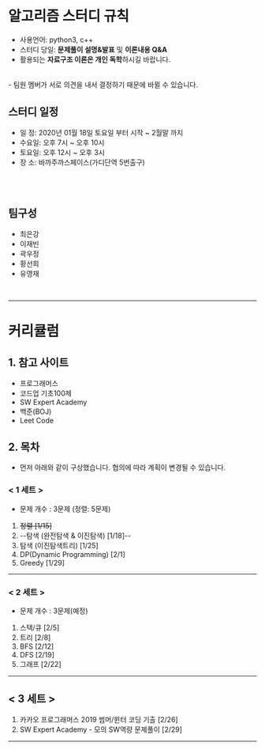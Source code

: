 # 알고리즘 스터디 규칙
- 사용언어: python3, c++
- 스터디 당일: **문제풀이 설명&발표** 및 **이론내용 Q&A**
- 활용되는 **자료구조 이론은 개인 독학**하시길 바랍니다.
<br>
- 팀원 멤버가 서로 의견을 내서 결정하기 때문에 바뀔 수 있습니다.

## 스터디 일정
* 일  정: 2020년 01월 18일 토요일 부터 시작 ~ 2월말 까지
* 수요일: 오후 7시 ~ 오후 10시 
* 토요일: 오후 12시 ~ 오후 3시
* 장 소:  바까주까스페이스(가디단역 5번출구)

<br><br>
## 팀구성
- 최은강
- 이재빈
- 곽우정
- 황선희
- 유영재

<br>
<hr>

# 커리큘럼

## 1. 참고 사이트
* 프로그래머스
* 코드업 기초100제
* SW Expert Academy
* 백준(BOJ)
* Leet Code


## 2. 목차
- 먼저 아래와 같이 구상했습니다. 협의에 따라 계획이 변경될 수 있습니다.

### < 1 세트 >
- 문제 개수 : 3문제 (정렬: 5문제)<br>
1. ~~정렬 [1/15]~~
2. --탐색 (완전탐색 & 이진탐색) [1/18]--
3. 탐색 (이진탐색트리) [1/25]
4. DP(Dynamic Programming) [2/1]
5. Greedy [1/29]

----------
### < 2 세트 >
- 문제 개수 : 3문제(예정)
1. 스택/큐 [2/5]
2. 트리 [2/8]
3. BFS [2/12]
4. DFS [2/19]
5. 그래프 [2/22]

----------
## < 3 세트 > 
1. 카카오 프로그래머스 2019 썸머/윈터 코딩 기출 [2/26]
2. SW Expert Academy - 모의 SW역량 문제풀이 [2/29]
----------

